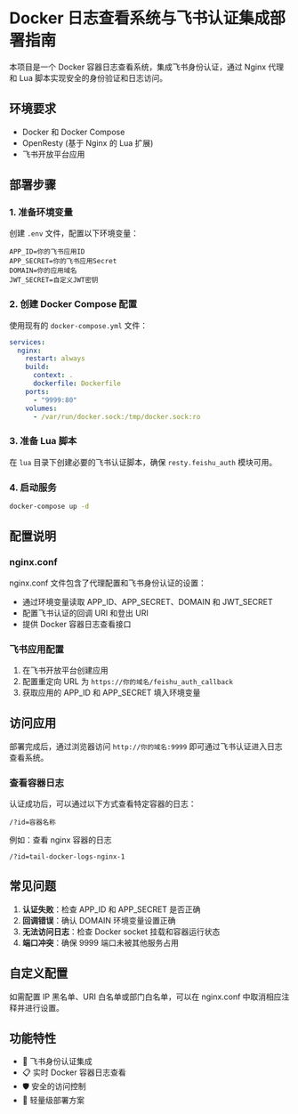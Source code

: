 # Docker 日志查看系统与飞书认证集成部署指南

本项目是一个 Docker 容器日志查看系统，集成飞书身份认证，通过 Nginx 代理和 Lua 脚本实现安全的身份验证和日志访问。

## 环境要求

- Docker 和 Docker Compose
- OpenResty (基于 Nginx 的 Lua 扩展)
- 飞书开放平台应用

## 部署步骤

### 1. 准备环境变量

创建 `.env` 文件，配置以下环境变量：

```
APP_ID=你的飞书应用ID
APP_SECRET=你的飞书应用Secret
DOMAIN=你的应用域名
JWT_SECRET=自定义JWT密钥
```

### 2. 创建 Docker Compose 配置

使用现有的 `docker-compose.yml` 文件：

```yaml
services:
  nginx:
    restart: always
    build:
      context: .
      dockerfile: Dockerfile
    ports:
      - "9999:80"
    volumes:
      - /var/run/docker.sock:/tmp/docker.sock:ro
```

### 3. 准备 Lua 脚本

在 `lua` 目录下创建必要的飞书认证脚本，确保 `resty.feishu_auth` 模块可用。

### 4. 启动服务

```bash
docker-compose up -d
```

## 配置说明

### nginx.conf

nginx.conf 文件包含了代理配置和飞书身份认证的设置：

- 通过环境变量读取 APP_ID、APP_SECRET、DOMAIN 和 JWT_SECRET
- 配置飞书认证的回调 URI 和登出 URI
- 提供 Docker 容器日志查看接口

### 飞书应用配置

1. 在飞书开放平台创建应用
2. 配置重定向 URL 为 `https://你的域名/feishu_auth_callback`
3. 获取应用的 APP_ID 和 APP_SECRET 填入环境变量

## 访问应用

部署完成后，通过浏览器访问 `http://你的域名:9999` 即可通过飞书认证进入日志查看系统。

### 查看容器日志

认证成功后，可以通过以下方式查看特定容器的日志：

```
/?id=容器名称
```

例如：查看 nginx 容器的日志
```
/?id=tail-docker-logs-nginx-1
```

## 常见问题

1. **认证失败**：检查 APP_ID 和 APP_SECRET 是否正确
2. **回调错误**：确认 DOMAIN 环境变量设置正确
3. **无法访问日志**：检查 Docker socket 挂载和容器运行状态
4. **端口冲突**：确保 9999 端口未被其他服务占用

## 自定义配置

如需配置 IP 黑名单、URI 白名单或部门白名单，可以在 nginx.conf 中取消相应注释并进行设置。

## 功能特性

- 🔐 飞书身份认证集成
- 📋 实时 Docker 容器日志查看
- 🛡️ 安全的访问控制
- 🚀 轻量级部署方案